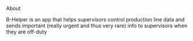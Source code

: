 About

B-Helper is an app that helps supervisors control production line data and sends important (really urgent and thus very rare) info to supervisors when they are off-duty

